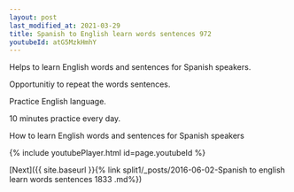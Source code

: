 ```yaml
---
layout: post
last_modified_at: 2021-03-29
title: Spanish to English learn words sentences 972 
youtubeId: atG5MzkHmhY
---
```

 
 
Helps to learn English words and sentences for Spanish speakers.

Opportunitiy to repeat the words sentences. 

Practice English language. 
 
10 minutes practice every day. 
 
How to learn English words and sentences for Spanish speakers 
 
{% include youtubePlayer.html id=page.youtubeId %}
 
 
[Next]({{ site.baseurl }}{% link  split1/_posts/2016-06-02-Spanish to english learn words sentences 1833 .md%})
 
